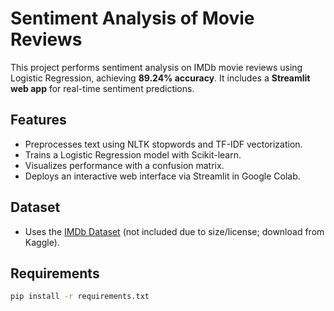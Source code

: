 # Sentiment Analysis of Movie Reviews
This project performs sentiment analysis on IMDb movie reviews using Logistic Regression, achieving **89.24% accuracy**. It includes a **Streamlit web app** for real-time sentiment predictions.

## Features
- Preprocesses text using NLTK stopwords and TF-IDF vectorization.
- Trains a Logistic Regression model with Scikit-learn.
- Visualizes performance with a confusion matrix.
- Deploys an interactive web interface via Streamlit in Google Colab.

## Dataset
- Uses the [IMDb Dataset](https://www.kaggle.com/datasets/lakshmi25npathi/imdb-dataset-of-50k-movie-reviews) (not included due to size/license; download from Kaggle).

## Requirements
```bash
pip install -r requirements.txt
